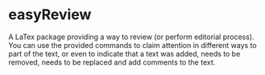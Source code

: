 easyReview
==========

A LaTex package providing a way to review (or perform editorial process). You can use the provided commands to claim attention in different ways to part of the text, or even to indicate that a text was added, needs to be removed, needs to be replaced and add comments to the text.
